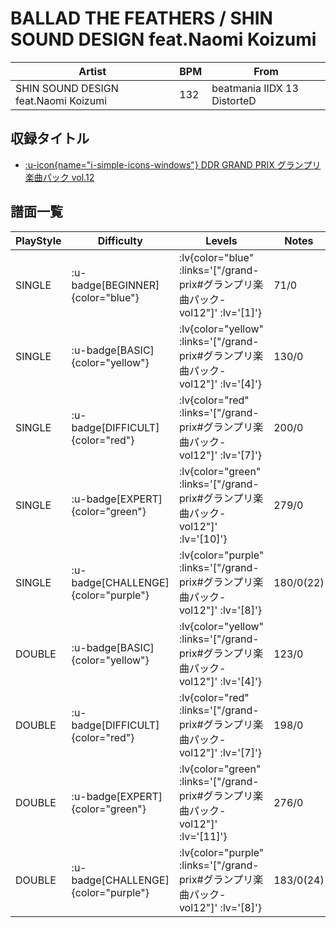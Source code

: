 # BALLAD THE FEATHERS / SHIN SOUND DESIGN feat.Naomi Koizumi

|Artist|BPM|From|
|------|---|----|
|SHIN SOUND DESIGN feat.Naomi Koizumi|132|beatmania IIDX 13 DistorteD|

## 収録タイトル

- [ :u-icon{name="i-simple-icons-windows"} DDR GRAND PRIX グランプリ楽曲パック vol.12](/grand-prix#グランプリ楽曲パック-vol12)

## 譜面一覧

|PlayStyle|Difficulty|Levels|Notes|Movie|
|---------|----------|------|-----|-----|
|SINGLE| :u-badge[BEGINNER]{color="blue"} | :lv{color="blue" :links='["/grand-prix#グランプリ楽曲パック-vol12"]' :lv='[1]'} |71/0||
|SINGLE| :u-badge[BASIC]{color="yellow"} | :lv{color="yellow" :links='["/grand-prix#グランプリ楽曲パック-vol12"]' :lv='[4]'} |130/0||
|SINGLE| :u-badge[DIFFICULT]{color="red"} | :lv{color="red" :links='["/grand-prix#グランプリ楽曲パック-vol12"]' :lv='[7]'} |200/0||
|SINGLE| :u-badge[EXPERT]{color="green"} | :lv{color="green" :links='["/grand-prix#グランプリ楽曲パック-vol12"]' :lv='[10]'} |279/0||
|SINGLE| :u-badge[CHALLENGE]{color="purple"} | :lv{color="purple" :links='["/grand-prix#グランプリ楽曲パック-vol12"]' :lv='[8]'} |180/0(22)||
|DOUBLE| :u-badge[BASIC]{color="yellow"} | :lv{color="yellow" :links='["/grand-prix#グランプリ楽曲パック-vol12"]' :lv='[4]'} |123/0||
|DOUBLE| :u-badge[DIFFICULT]{color="red"} | :lv{color="red" :links='["/grand-prix#グランプリ楽曲パック-vol12"]' :lv='[7]'} |198/0||
|DOUBLE| :u-badge[EXPERT]{color="green"} | :lv{color="green" :links='["/grand-prix#グランプリ楽曲パック-vol12"]' :lv='[11]'} |276/0||
|DOUBLE| :u-badge[CHALLENGE]{color="purple"} | :lv{color="purple" :links='["/grand-prix#グランプリ楽曲パック-vol12"]' :lv='[8]'} |183/0(24)||
